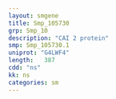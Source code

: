 ```yaml
---
layout: smgene
title: Smp_105730
grp: Smp_10
description: "CAI 2 protein"
smp: Smp_105730.1
uniprot: "G4LWF4"
length:   387
cdd: "ns"
kk: ns
categories: sm
---
```

